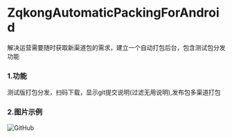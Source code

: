# ZqkongAutomaticPackingForAndroid
解决运营需要随时获取新渠道包的需求，建立一个自动打包后台，包含测试包分发功能
### 1.功能
测试版打包分发，扫码下载，显示git提交说明(过滤无用说明),发布包多渠道打包
### 2.图片示例
![GitHub](https://github.com/fgnna/ZqkongAutomaticPackingForAndroid/blob/master/img/automatic_packing.png?raw=true "界面")

